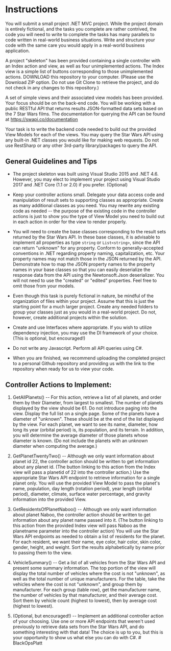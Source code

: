 ﻿# Instructions
You will submit a small project .NET MVC project. While the project domain is entirely fictional, and the tasks you complete are rather contrived, the code you will need to write to complete the tasks has many parallels to code written in real-world business situations. Write and structure your code with the same care you would apply in a real-world business application.

A project "skeleton" has been provided containing a single controller with an Index action and view, as well as four unimplemented actions. The Index view is a simple list of buttons corresponding to those unimplemented actions. DOWNLOAD this repository to your computer. (Please use the Download ZIP option. Do not use Git Clone to retrieve the project, and do not check in any changes to this repository.)

A set of simple views and their associated view models has been provided. Your focus should be on the back-end code. You will be working with a public RESTful API that returns results JSON-formatted data sets based on the 7 Star Wars films. The documentation for querying the API can be found at https://swapi.co/documentation

Your task is to write the backend code needed to build out the provided View Models for each of the views. You may query the Star Wars API using any built-in .NET classes you would like for making web requests. Do not use RestSharp or any other 3rd-party library/packages to query the API.

General Guidelines and Tips
---------------------------
* The project skeleton was built using Visual Studio 2015 and .NET 4.6. However, you may elect to implement your project using Visual Studio 2017 and .NET Core (1.1 or 2.0) if you prefer. (Optional)

* Keep your controller actions small. Delegate your data access code and manipulation of result sets to supporting classes as appropriate. Create as many additional classes as you need. You may rewrite any existing code as needed -- the purpose of the existing code in the controller actions is just to show you the type of View Model you need to build out in each action in order for the view to render properly.

* You will need to create the base classes corresponding to the result sets returned by the Star Wars API. In these base classes, it is advisable to implement all properties as type `string` or `List<string>`, since the API can return "unknown" for any property. Conform to generally-accepted conventions in .NET regarding property naming, capitalization, etc. Your property names may not match those in the JSON returned by the API. Demonstrate how to map the JSON property names to the property names in your base classes so that you can easily deserialize the response data from the API using the Newtonsoft.Json deserializer. You will not need to use the "created" or "edited" properties. Feel free to omit those from your models.

* Even though this task is purely fictional in nature, be mindful of the organization of files within your project. Assume that this is just the starting point for a much larger project. Create any needed folders to group your classes just as you would in a real-world project. Do not, however, create additional projects within the solution. 

* Create and use Interfaces where appropriate. If you wish to utilize dependency injection, you may use the DI framework of your choice. (This is optional, but encouraged!)

* Do not write any Javascript. Perform all API queries using C#.

* When you are finished, we recommend uploading the completed project to a personal Github repository and providing us with the link to the repository when ready for us to view your code.

Controller Actions to Implement:
--------------------------------
1) GetAllPlanets()
   -- For this action, retrieve a list of all planets, and order them by their Diameter, from largest to smallest. The number of planets displayed by the view should be 61. Do not introduce paging into the view. Display the full list on a single page. Some of the planets have a diameter of "unknown". These should be at the end of the list displayed by the view. For each planet, we want to see its name, diameter, how long its year (orbital period) is, its population, and its terrain. In addition, you will determine the average diameter of those planets whose diameter is known. (Do not include the planets with an unknown diameter when computing the average.)
   
2) GetPlanetTwentyTwo()
   -- Although we only want information about planet id 22, the controller action should be written to get information about any planet id. (The button linking to this action from the Index view will pass a planetid of 22 into the controller action.) Use the appropriate Star Wars API endpoint to retrieve information for a single planet only. You will use the provided View Model to pass the planet's name, population, day length (rotation period), year length (orbital period), diameter, climate, surface water percentage, and gravity information into the provided View.
   
3) GetResidentsOfPlanetNaboo()
   -- Although we only want information about planet Naboo, the controller action should be written to get information about any planet name passed into it. (The button linking to this action from the provided Index view will pass Naboo as the planetname parameter into the controller action) You will use the Star Wars API endpoints as needed to obtain a list of residents for the planet. For each resident, we want their name, eye color, hair color, skin color, gender, height, and weight. Sort the results alphabetically by name prior to passing them to the view.
   
4) VehicleSummary()
   -- Get a list of all vehicles from the Star Wars API and present some summary information. The top portion of the view will display the total number of vehicles where the cost is not "unknown", as well as the total number of unique manufacturers. For the table, take the vehicles where the cost is not "unknown", and group them by manufacturer. For each group (table row), get the manufacturer name, the number of vehicles by that manufacturer, and their average cost. Sort them by vehicle count (highest to lowest), then by average cost (highest to lowest). 

5) (Optional, but encouraged!)
   -- Implement an additional controller action of your choosing. Use one or more API endpoints that weren't used previously to retrieve data sets from the Star Wars API, and do something interesting with that data! The choice is up to you, but this is your opportunity to show us what else you can do with C#. # BlackOpsPlatt
